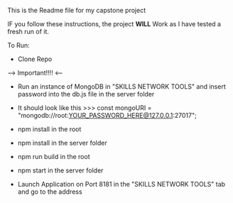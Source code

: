 This is the Readme file for my capstone project

IF you follow these instructions, the project **WILL** Work as I have tested a fresh run of it.

To Run:

- Clone Repo

--> Important!!!! <--

- Run an instance of MongoDB in "SKILLS NETWORK TOOLS" and insert password into the db.js file in the server folder
- It should look like this >>> const mongoURI = "mongodb://root:YOUR_PASSWORD_HERE@127.0.0.1:27017";

- npm install in the root

- npm install in the server folder

- npm run build in the root

- npm start in the server folder
- Launch Application on Port 8181 in the "SKILLS NETWORK TOOLS" tab and go to the address
